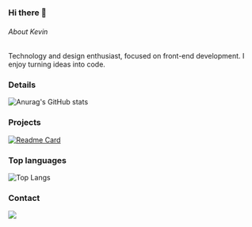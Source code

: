 ### Hi there 👋

###### About Kevin  
Technology and design enthusiast, focused on front-end development. I enjoy turning ideas into code.

### Details

![Anurag's GitHub stats](https://github-readme-stats.vercel.app/api?username=kevincamussi&theme=codeSTACKr&show_icons=true)

### Projects

[![Readme Card](https://github-readme-stats.vercel.app/api/pin/?username=kevincamussi&repo=efood&theme=codeSTACKr)](https://github.com/anuraghazra/github-readme-stats)

### Top languages

![Top Langs](https://github-readme-stats.vercel.app/api/top-langs/?username=kevincamussi&size_weight=0.5&count_weight=0.5&theme=codeSTACKr)

### Contact

[<img src="https://img.shields.io/badge/LinkedIn-0077B5?style=for-the-badge&logo=linkedin&logoColor=black">](https://www.linkedin.com/in/kevincamussi/)
